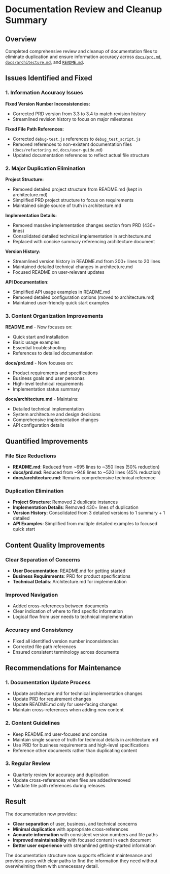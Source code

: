 # Documentation Review and Cleanup Summary

## Overview

Completed comprehensive review and cleanup of documentation files to eliminate duplication and ensure information accuracy across [`docs/prd.md`](../docs/prd.md), [`docs/architecture.md`](../docs/architecture.md), and [`README.md`](../README.md).

## Issues Identified and Fixed

### 1. Information Accuracy Issues

**Fixed Version Number Inconsistencies:**

- Corrected PRD version from 3.3 to 3.4 to match revision history
- Streamlined revision history to focus on major milestones

**Fixed File Path References:**

- Corrected `debug-test.js` references to `debug_test_script.js`
- Removed references to non-existent documentation files (`docs/refactoring.md`, `docs/user-guide.md`)
- Updated documentation references to reflect actual file structure

### 2. Major Duplication Elimination

**Project Structure:**

- Removed detailed project structure from README.md (kept in architecture.md)
- Simplified PRD project structure to focus on requirements
- Maintained single source of truth in architecture.md

**Implementation Details:**

- Removed massive implementation changes section from PRD (430+ lines)
- Consolidated detailed technical implementation in architecture.md
- Replaced with concise summary referencing architecture document

**Version History:**

- Streamlined version history in README.md from 200+ lines to 20 lines
- Maintained detailed technical changes in architecture.md
- Focused README on user-relevant updates

**API Documentation:**

- Simplified API usage examples in README.md
- Removed detailed configuration options (moved to architecture.md)
- Maintained user-friendly quick start examples

### 3. Content Organization Improvements

**README.md** - Now focuses on:

- Quick start and installation
- Basic usage examples
- Essential troubleshooting
- References to detailed documentation

**docs/prd.md** - Now focuses on:

- Product requirements and specifications
- Business goals and user personas
- High-level technical requirements
- Implementation status summary

**docs/architecture.md** - Maintains:

- Detailed technical implementation
- System architecture and design decisions
- Comprehensive implementation changes
- API configuration details

## Quantified Improvements

### File Size Reductions

- **README.md**: Reduced from ~695 lines to ~350 lines (50% reduction)
- **docs/prd.md**: Reduced from ~948 lines to ~520 lines (45% reduction)
- **docs/architecture.md**: Remains comprehensive technical reference

### Duplication Elimination

- **Project Structure**: Removed 2 duplicate instances
- **Implementation Details**: Removed 430+ lines of duplication
- **Version History**: Consolidated from 3 detailed versions to 1 summary + 1 detailed
- **API Examples**: Simplified from multiple detailed examples to focused quick start

## Content Quality Improvements

### Clear Separation of Concerns

- **User Documentation**: README.md for getting started
- **Business Requirements**: PRD for product specifications
- **Technical Details**: Architecture.md for implementation

### Improved Navigation

- Added cross-references between documents
- Clear indication of where to find specific information
- Logical flow from user needs to technical implementation

### Accuracy and Consistency

- Fixed all identified version number inconsistencies
- Corrected file path references
- Ensured consistent terminology across documents

## Recommendations for Maintenance

### 1. Documentation Update Process

- Update architecture.md for technical implementation changes
- Update PRD for requirement changes
- Update README.md only for user-facing changes
- Maintain cross-references when adding new content

### 2. Content Guidelines

- Keep README.md user-focused and concise
- Maintain single source of truth for technical details in architecture.md
- Use PRD for business requirements and high-level specifications
- Reference other documents rather than duplicating content

### 3. Regular Review

- Quarterly review for accuracy and duplication
- Update cross-references when files are added/removed
- Validate file path references during releases

## Result

The documentation now provides:

- **Clear separation** of user, business, and technical concerns
- **Minimal duplication** with appropriate cross-references
- **Accurate information** with consistent version numbers and file paths
- **Improved maintainability** with focused content in each document
- **Better user experience** with streamlined getting-started information

The documentation structure now supports efficient maintenance and provides users with clear paths to find the information they need without overwhelming them with unnecessary detail.
